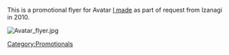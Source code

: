 This is a promotional flyer for Avatar [I
made](:user:_3nki.md "wikilink") as part of request from Izanagi in
2010.

![](Avatar_flyer.jpg "Avatar_flyer.jpg")

[Category:Promotionals](Category:Promotionals "wikilink")
